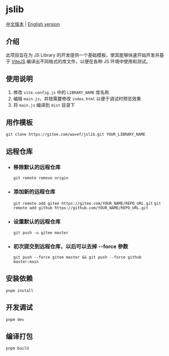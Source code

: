 # jslib

[中文版本](https://github.com/WaveF/jslib/blob/main/README.md) | [English version](https://translate.google.com/translate?hl=en&sl=auto&tl=en&u=https://raw.githubusercontent.com/WaveF/jslib/main/README.md)

## 介绍
此项目旨在为 JS Library 的开发提供一个基础模板，使其能够快速开始开发并基于 [ViteJS](https://vitejs.dev/) 编译出不同格式的库文件，以便在各种 JS 环境中使用和测试。

## 使用说明
1. 修改 `vite.config.js` 中的 `LIBRARY_NAME` 库名称
2. 编辑 `main.js`，并按需要修改 `index.html` 以便于调试时预览效果
3. 将 `main.js` 编译到 `dist` 目录下

## 用作模板
`git clone https://gitee.com/wavef/jslib.git YOUR_LIBRARY_NAME`

## 远程仓库

- ### 移除默认的远程仓库
  `git remote remove origin`

- ### 添加新的远程仓库
  `git remote add gitee https://gitee.com/YOUR_NAME/REPO_URL.git`
  `git remote add github https://github.com/YOUR_NAME/REPO_URL.git`

- ### 设置默认的远程仓库
  `git push -u gitee master`

- ### 初次提交到远程仓库，以后可以去掉 --force 参数
  `git push --force gitee master && git push --force github master:main`


## 安装依赖
`pnpm install`

## 开发调试
`pnpm dev`

## 编译打包
`pnpm build`
